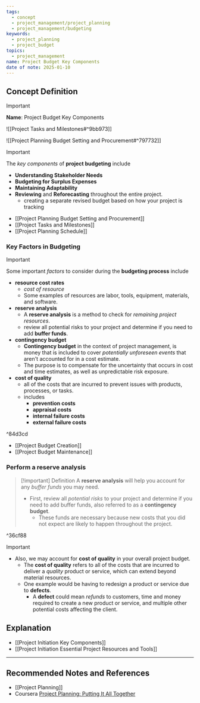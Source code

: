 ```yaml
---
tags:
  - concept
  - project_management/project_planning
  - project_management/budgeting
keywords:
  - project_planning
  - project_budget
topics:
  - project_management
name: Project Budget Key Components
date of note: 2025-01-10
---
```


## Concept Definition

>[!important]
>**Name**: Project Budget Key Components

![[Project Tasks and Milestones#^9bb973]]

![[Project Planning Budget Setting and Procurement#^797732]]


>[!important]
>The *key components* of **project budgeting** include
>- **Understanding Stakeholder Needs**
>- **Budgeting for Surplus Expenses** 
>- **Maintaining Adaptability**
>- **Reviewing** and **Reforecasting** throughout the entire project.
>	- creating a separate revised budget based on how your project is tracking

- [[Project Planning Budget Setting and Procurement]]
- [[Project Tasks and Milestones]]
- [[Project Planning Schedule]]

### Key Factors in Budgeting

>[!important] 
>Some important *factors* to consider during the **budgeting process** include
>- **resource cost rates**
>	- *cost of resource*
>	- Some examples of resources are labor, tools, equipment, materials, and software.
>- **reserve analysis**
>	- A **reserve analysis** is a method to check for *remaining project resources*.
>	- review all potential risks to your project and determine if you need to add **buffer funds**.
>- **contingency budget**
>	- **Contingency budget** in the context of project management, is money that is included to cover *potentially unforeseen events* that aren't accounted for in a cost estimate.
>	- The purpose is to compensate for the uncertainty that occurs in cost and time estimates, as well as unpredictable risk exposure.
>- **cost of quality**
>	-  all of the costs that are incurred to prevent issues with products, processes, or tasks.
>	- includes 
>		- **prevention costs**
>		- **appraisal costs**
>		- **internal failure costs**
>		- **external failure costs**

^84d3cd

- [[Project Budget Creation]]
- [[Project Budget Maintenance]]

### Perform a reserve analysis

>[!important] Definition
>A **reserve analysis** will help you account for any *buffer funds* you may need. 
>- First, review all *potential risks* to your project and determine if you need to add buffer funds, also referred to as a **contingency budget**. 
>	- These funds are necessary because new costs that you did not expect are likely to happen throughout the project.

^36cf88

>[!important]
>- Also, we may account for **cost of quality** in your overall project budget.
>	- The **cost of quality** refers to all of the costs that are incurred to deliver a *quality* product or service, which can extend beyond material resources.
>	- One example would be having to redesign a product or service due to **defects**. 
>		- A **defect** could mean *refunds* to customers, time and money required to create a new product or service, and multiple other potential costs affecting the client.


## Explanation





- [[Project Initiation Key Components]]
- [[Project Initiation Essential Project Resources and Tools]]




-----------
##  Recommended Notes and References


- [[Project Planning]]
- Coursera [Project Planning: Putting It All Together](https://www.coursera.org/learn/project-planning-google/home/welcome)